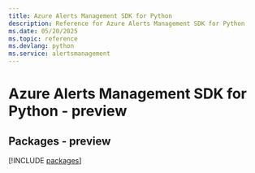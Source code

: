 ```yaml
---
title: Azure Alerts Management SDK for Python
description: Reference for Azure Alerts Management SDK for Python
ms.date: 05/20/2025
ms.topic: reference
ms.devlang: python
ms.service: alertsmanagement
---
```

# Azure Alerts Management SDK for Python - preview
## Packages - preview
[!INCLUDE [packages](alerts-management-index.md)]